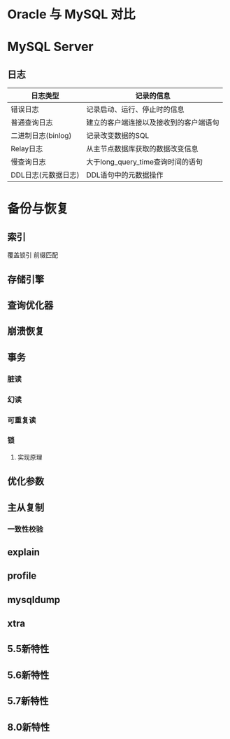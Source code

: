 # Oracle 与 MySQL 对比

# MySQL Server

## 日志

日志类型|记录的信息
-------|----
错误日志|记录启动、运行、停止时的信息
普通查询日志|建立的客户端连接以及接收到的客户端语句
二进制日志(binlog)|记录改变数据的SQL
Relay日志|从主节点数据库获取的数据改变信息
慢查询日志|大于long_query_time查询时间的语句
DDL日志(元数据日志)|DDL语句中的元数据操作

# 备份与恢复

## 索引

覆盖锁引 前缀匹配

## 存储引擎

## 查询优化器

## 崩溃恢复

## 事务

### 脏读

### 幻读

### 可重复读

### 锁

1. 实现原理

## 优化参数

## 主从复制

### 一致性校验

## explain

## profile

## mysqldump

## xtra

## 5.5新特性

## 5.6新特性

## 5.7新特性

## 8.0新特性